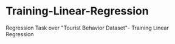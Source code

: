 # Training-Linear-Regression
Regression Task over "Tourist Behavior Dataset"- Training Linear Regression
